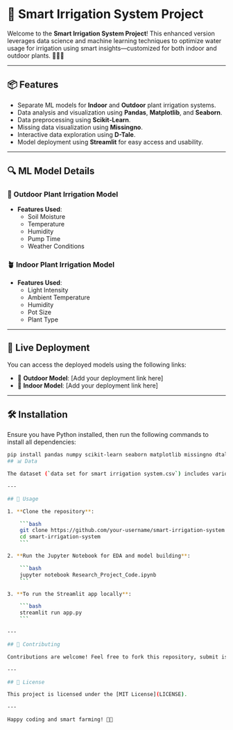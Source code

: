# 🌱 Smart Irrigation System Project

Welcome to the **Smart Irrigation System Project**! This enhanced version leverages data science and machine learning techniques to optimize water usage for irrigation using smart insights—customized for both indoor and outdoor plants. 🚜💧🏡

---

## 📦 Features

- Separate ML models for **Indoor** and **Outdoor** plant irrigation systems.
- Data analysis and visualization using **Pandas**, **Matplotlib**, and **Seaborn**.
- Data preprocessing using **Scikit-Learn**.
- Missing data visualization using **Missingno**.
- Interactive data exploration using **D-Tale**.
- Model deployment using **Streamlit** for easy access and usability.

---

## 🔍 ML Model Details

### 🌳 Outdoor Plant Irrigation Model
- **Features Used**:
  - Soil Moisture
  - Temperature
  - Humidity
  - Pump Time
  - Weather Conditions

### 🪴 Indoor Plant Irrigation Model
- **Features Used**:
  - Light Intensity
  - Ambient Temperature
  - Humidity
  - Pot Size
  - Plant Type

---

## 🚀 Live Deployment

You can access the deployed models using the following links:

- 🔗 **Outdoor Model**: [Add your deployment link here]
- 🔗 **Indoor Model**: [Add your deployment link here]

---

## 🛠 Installation

Ensure you have Python installed, then run the following commands to install all dependencies:

```bash
pip install pandas numpy scikit-learn seaborn matplotlib missingno dtale streamlit
## 📊 Data

The dataset (`data set for smart irrigation system.csv`) includes various features used for intelligent irrigation decisions.

---

## 🧪 Usage

1. **Clone the repository**:

    ```bash
    git clone https://github.com/your-username/smart-irrigation-system.git
    cd smart-irrigation-system
    ```

2. **Run the Jupyter Notebook for EDA and model building**:

    ```bash
    jupyter notebook Research_Project_Code.ipynb
    ```

3. **To run the Streamlit app locally**:

    ```bash
    streamlit run app.py
    ```

---

## 🤝 Contributing

Contributions are welcome! Feel free to fork this repository, submit issues, or create pull requests.

---

## 📄 License

This project is licensed under the [MIT License](LICENSE).

---

Happy coding and smart farming! 🚀🌿
